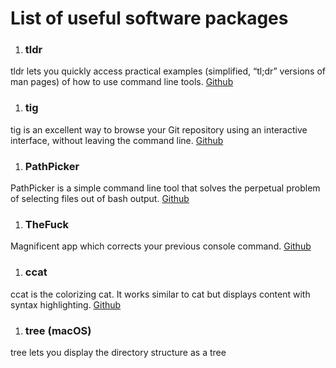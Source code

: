 # List of useful software packages

1. ### tldr
tldr lets you quickly access practical examples (simplified, “tl;dr” versions of man pages) of how to use command line tools.
[Github](https://github.com/tldr-pages/tldr)

1. ### tig
tig is an excellent way to browse your Git repository using an interactive interface, without leaving the command line. [Github](https://github.com/jonas/tig)

1. ### PathPicker
PathPicker is a simple command line tool that solves the perpetual problem of selecting files out of bash output. [Github](https://github.com/facebook/PathPicker)

1. ### TheFuck
Magnificent app which corrects your previous console command. [Github](https://github.com/nvbn/thefuck)


1. ### ccat
ccat is the colorizing cat. It works similar to cat but displays content with syntax highlighting. [Github](https://github.com/jingweno/ccat)


1. ### tree (macOS)
tree lets you display the directory structure as a tree 
